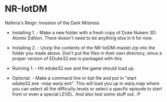 NR-IotDM 
========
Naferia's Reign: Invasion of the Dark Mistress

 - Installing 1. - Make a new folder with a fresh copy of Duke Nukem 3D: Atomic Edition. There doesn't need to be anything else in it for now.

 - Installing 2. - Unzip the contents of the NR-IotDM-master.zip into the folder you made above. Don't put the files in their own directory, since a proper version of EDuke32.exe is packaged with this.

 - Running 1. - Hit eduke32.exe and the game should load up.
 - Optional. - Make a command line or bat file and put in "start eduke32.exe -map warp exit". This will load you up in warp.map where you can select all the difficulty levels or select a specfic episode to start from or even a special LEVEL. And also test some stuff out. :P